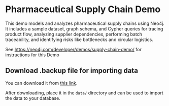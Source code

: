 # Pharmaceutical Supply Chain Demo
This demo models and analyzes pharmaceutical supply chains using Neo4j. It includes a sample dataset, graph schema, and Cypher queries for tracing product flow, analyzing supplier dependencies, performing batch traceability, and identifying risks like bottlenecks and circular logistics.

See https://neo4j.com/developer/demos/supply-chain-demo/ for instructions for this Demo

## Download .backup file for importing data 

You can download it from [this link](https://drive.google.com/file/d/1MdlQWlnWxFe_lDCYLu5uCUY-MYj9jUn-/view?usp=sharing).

After downloading, place it in the `data/` directory and can be used to import the data to your database.

